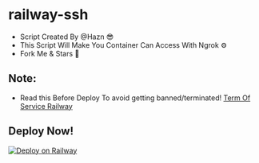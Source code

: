 # railway-ssh

- Script Created By @Hazn 😎
- This Script Will Make You Container Can Access With Ngrok ⚙️
- Fork Me & Stars 🤩 

## Note:
- Read this Before Deploy To avoid getting banned/terminated!
[Term Of Service Railway](https://railway.app/legal/fair-use)

## Deploy Now!
[![Deploy on Railway](https://railway.app/button.svg)](https://railway.app/new/template?template=https://github.com/itzYoungHazn/railway-ssh&envs=Password%ngrokid&ngrokidDesc=Your+Ngrok+Token&PASSWORDDesc=Your+password+to+log+in+to+container)
